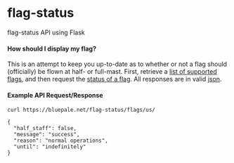 # flag-status
flag-status API using Flask

#### How should I display my flag?

This is an attempt to keep you up-to-date as to whether or not a flag should (officially) be flown at half- or full-mast.
First, retrieve a [list of supported flags](https://bluepale.net/flag-status/flags/), and then request the [status of a flag](https://bluepale.net/flag-status/flags/us/). All responses are in valid [json](https://json.org).

#### Example API Request/Response

    curl https://bluepale.net/flag-status/flags/us/

    {
      "half_staff": false,
      "message": "success",
      "reason": "normal operations",
      "until": "indefinitely"
    }
